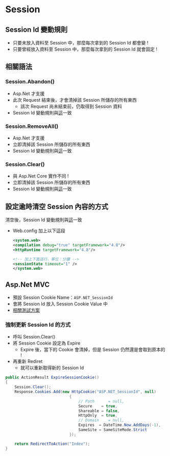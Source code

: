 # Session

## Session Id 變動規則

- 只要未放入資料至 Session 中，那麼每次拿到的 Session Id 都會變 !
- 只要曾經放入資料至 Session 中，那麼每次拿到的 Session Id 就會固定 !

## 相關語法

### Session.Abandon()

- Asp.Net 才支援
- 此次 Request 結束後，才會清掉該 Session 所儲存的所有東西
  - 該次 Request 尚未結束前，仍取得到 Session 資料
- Session Id 變動規則與[這](#session-id-變動規則)一致

### Session.RemoveAll()

- Asp.Net 才支援
- 立即清掉該 Session 所儲存的所有東西
- Session Id 變動規則與[這](#session-id-變動規則)一致


### Session.Clear()

- 與 Asp.Net Core 實作不同 !
- 立即清掉該 Session 所儲存的所有東西
- Session Id 變動規則與[這](#session-id-變動規則)一致

## 設定逾時清空 Session 內容的方式

清空後，Session Id 變動規則與[這](#session-id-變動規則)一致

- Web.config 加上以下這段

    ```xml
    <system.web>
    <compilation debug="true" targetFramework="4.8"/>
    <httpRuntime targetFramework="4.8"/>

    <!-- 加上下面這行，單位：分鐘 -->
    <sessionState timeout="1" />
    </system.web>
    ```

## Asp.Net MVC

- 預設 Session Cookie Name：`ASP.NET_SessionId`
- 會將 Session Id 放入 Session Cookie Value 中
- [相關測試方案](https://github.com/ragnakuei/CookieVsSessionTests)

### 強制更新 Session Id 的方式

- 呼叫 Session.Clear()
- 將 Session Cookie 設定為 Expire
  - Expire 後，當下的 Cookie 會清掉，但是 Session 仍然還是會取到原本的 !
- 再重新 Rediret
  - 就可以重新取得新的 Session Id

```csharp
public ActionResult ExpireSessionCookie()
{
    Session.Clear();
    Response.Cookies.Add(new HttpCookie("ASP.NET_SessionId", null)
                            {
                                // Path      = null,
                                Secure    = true,
                                Shareable = false,
                                HttpOnly  = true,
                                // Domain    = null,
                                Expires  = DateTime.Now.AddDays(-1),
                                SameSite = SameSiteMode.Strict
                            });

    return RedirectToAction("Index");
}
```


